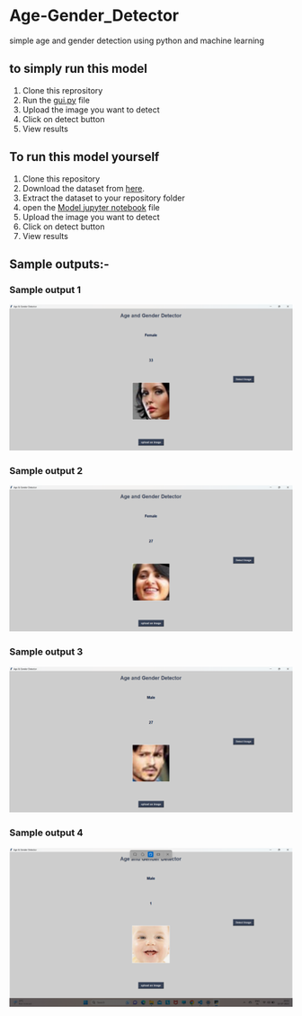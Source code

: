 # Age-Gender_Detector
simple age and gender detection using python and machine learning
## to simply run this model
1. Clone this reprository
2. Run the [gui.py](https://github.com/sukadev1/Age-Gender_Detector/blob/main/Gui.py) file
3. Upload the image you want to detect
4. Click on detect button
5. View results

## To run this model yourself
1. Clone this repository
2. Download the dataset from [here](https://www.kaggle.com/datasets/jangedoo/utkface-new).
3. Extract the dataset to your repository folder
4. open the [Model jupyter notebook](https://github.com/sukadev1/Age-Gender_Detector/blob/main/Gui.py) file
5. Upload the image you want to detect
6. Click on detect button
7. View results

## Sample outputs:-
### Sample output 1
![Sample output 1](https://github.com/sukadev1/Age-Gender_Detector/blob/main/output_image_1.png)
### Sample output 2
![Sample output 1](https://github.com/sukadev1/Age-Gender_Detector/blob/main/output_image_2.png)
### Sample output 3
![Sample output 1](https://github.com/sukadev1/Age-Gender_Detector/blob/main/output_image_3.png)
### Sample output 4
![Sample output 1](https://github.com/sukadev1/Age-Gender_Detector/blob/main/output_image_4.png)
